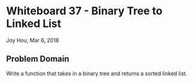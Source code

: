 # Whiteboard 37 - Binary Tree to Linked List
Joy Hou, Mar 6, 2018

## Problem Domain
Write a function that takes in a binary tree and returns a sorted linked list.